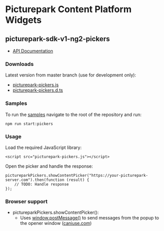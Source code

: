 # Picturepark Content Platform Widgets

## picturepark-sdk-v1-ng2-pickers

- [API Documentation](https://rawgit.com/Picturepark/Picturepark.SDK.TypeScript/master/docs/picturepark-sdk-v1-pickers/api/index.html)

### Downloads

Latest version from master branch (use for development only): 

- [picturepark-pickers.js](https://rawgit.com/Picturepark/Picturepark.SDK.TypeScript/master/src/picturepark-sdk-v1-pickers/dist/picturepark-pickers.js)
- [picturepark-pickers.d.ts](https://rawgit.com/Picturepark/Picturepark.SDK.TypeScript/master/src/picturepark-sdk-v1-pickers/dist/picturepark-pickers.d.ts)

### Samples

To run the [samples](https://github.com/Picturepark/Picturepark.SDK.TypeScript/tree/master/src/picturepark-sdk-v1-pickers/samples) navigate to the root of the repository and run: 

    npm run start:pickers

### Usage

Load the required JavaScript library: 

    <script src="picturepark-pickers.js"></script>

Open the picker and handle the response: 

    pictureparkPickers.showContentPicker("https://your-picturepark-server.com").then(function (result) {
        // TODO: Handle response
    });

### Browser support

- pictureparkPickers.showContentPicker(): 
  - Uses [window.postMessage()](https://developer.mozilla.org/en-US/docs/Web/API/Window/postMessage) to send messages from the popup to the opener window ([caniuse.com](http://caniuse.com/#feat=x-doc-messaging))
